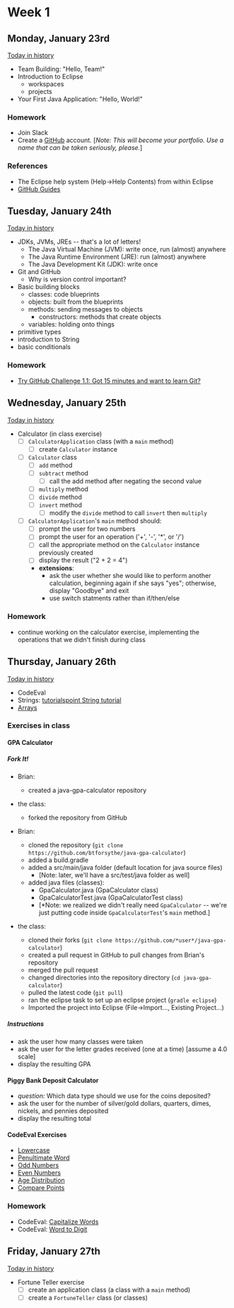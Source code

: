 # Week 1
## Monday, January 23rd
[Today in history](https://en.wikipedia.org/wiki/January_23#Events)
- Team Building: "Hello, Team!"
- Introduction to Eclipse
  - workspaces
  - projects
- Your First Java Application: "Hello, World!"

### Homework
- Join Slack
- Create a [GitHub](https://github.com) account. [*Note: This will become your portfolio. Use a name that can be taken seriously, please.*]

### References
- The Eclipse help system (Help->Help Contents) from within Eclipse
- [GitHub Guides](https://guides.github.com/)

## Tuesday, January 24th

[Today in history](https://en.wikipedia.org/wiki/January_24#Events)
- JDKs, JVMs, JREs -- that's a lot of letters!
  - The Java Virtual Machine (JVM): write once, run (almost) anywhere
  - The Java Runtime Environment (JRE): run (almost) anywhere
  - The Java Development Kit (JDK): write once
- Git and GitHub
  - Why is version control important?
- Basic building blocks
  - classes: code blueprints
  - objects: built from the blueprints
  - methods: sending messages to objects
    - constructors: methods that create objects
  - variables: holding onto things
- primitive types
- introduction to String
- basic conditionals

### Homework
- [Try GitHub Challenge 1.1: Got 15 minutes and want to learn Git?](https://try.github.io/levels/1/challenges/1)

## Wednesday, January 25th
[Today in history](https://en.wikipedia.org/wiki/January_25#Events)
- Calculator (in class exercise)
  - [ ] `CalculatorApplication` class (with a `main` method)
    - [ ] create `Calculator` instance
  - [ ] `Calculator` class
    - [ ] `add` method
    - [ ] `subtract` method
      - [ ] call the add method after negating the second value
    - [ ] `multiply` method
    - [ ] `divide` method
    - [ ] `invert` method
      - [ ] modify the `divide` method to call `invert` then `multiply`
  - [ ] `CalculatorApplication`'s `main` method should:
    - [ ] prompt the user for two numbers
    - [ ] prompt the user for an operation ('+', '-', '*', or '/')
    - [ ] call the appropriate method on the `Calculator` instance previously created
    - [ ] display the result ("2 + 2 = 4")
    - **extensions**:
        - ask the user whether she would like to perform another calculation, beginning again if she says "yes"; otherwise, display "Goodbye" and exit
        - use switch statments rather than if/then/else

### Homework
- continue working on the calculator exercise, implementing the operations that we didn't finish during class

## Thursday, January 26th
[Today in history](https://en.wikipedia.org/wiki/January_26#Events)
- CodeEval
- Strings: [tutorialspoint String tutorial](https://www.tutorialspoint.com/java/java_strings.htm)
- [Arrays](https://docs.google.com/presentation/d/15i4YRKWI7dbjG-peq-iO8OaZoxt6a2-E0N3Tpq5BdT4/edit?usp=sharing)
### Exercises in class
#### GPA Calculator
##### Fork It!

- Brian:
    - created a java-gpa-calculator repository

- the class:
    - forked the repository from GitHub

- Brian:
    - cloned the repository (`git clone https://github.com/btforsythe/java-gpa-calculator`)
    - added a build.gradle
    - added a src/main/java folder (default location for java source files)
        - [Note: later, we'll have a src/test/java folder as well]
    - added java files (classes):
        - GpaCalculator.java (GpaCalculator class)
        - GpaCalculatorTest.java (GpaCalculatorTest class)
        - [*Note: we realized we didn't really need `GpaCalculator` -- we're just putting code inside `GpaCalculatorTest`'s `main` method.]

- the class:
    - cloned their forks (`git clone https://github.com/*user*/java-gpa-calculator`)
    - created a pull request in GitHub to pull changes from Brian's repository
    - merged the pull request
    - changed directories into the repository directory (`cd java-gpa-calculator`)
    - pulled the latest code (`git pull`)
    - ran the eclipse task to set up an eclipse project (`gradle eclipse`)
    - Imported the project into Eclipse (File->Import..., Existing Project...)

##### Instructions
- ask the user how many classes were taken
- ask the user for the letter grades received (one at a time) [assume a 4.0 scale]
- display the resulting GPA

#### Piggy Bank Deposit Calculator

- *question:* Which data type should we use for the coins deposited?
- ask the user for the number of silver/gold dollars, quarters, dimes, nickels, and pennies deposited
- display the resulting total

#### CodeEval Exercises

- [Lowercase](https://www.codeeval.com/open_challenges/20)
- [Penultimate Word](https://www.codeeval.com/open_challenges/92)
- [Odd Numbers](https://www.codeeval.com/open_challenges/25)
- [Even Numbers](https://www.codeeval.com/open_challenges/100)
- [Age Distribution](https://www.codeeval.com/open_challenges/152)
- [Compare Points](https://www.codeeval.com/open_challenges/192)

### Homework
- CodeEval: [Capitalize Words](https://www.codeeval.com/open_challenges/93)
- CodeEval: [Word to Digit](https://www.codeeval.com/open_challenges/104)

## Friday, January 27th
[Today in history](https://en.wikipedia.org/wiki/January_27#Events)
- Fortune Teller exercise
  - [ ] create an application class (a class with a `main` method)
  - [ ] create a `FortuneTeller` class (or classes)
